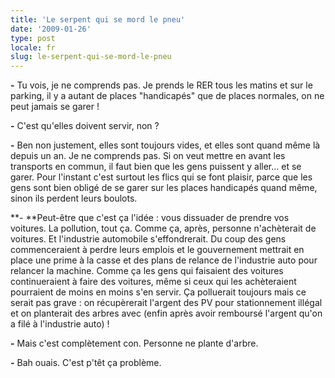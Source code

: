 ```yaml
---
title: 'Le serpent qui se mord le pneu'
date: '2009-01-26'
type: post
locale: fr
slug: le-serpent-qui-se-mord-le-pneu
---
```


**-** Tu vois, je ne comprends pas. Je prends le RER tous les matins et sur le parking, il y a autant de places "handicapés" que de places normales, on ne peut jamais se garer&nbsp;!

**-** C'est qu'elles doivent servir, non&nbsp;?

**-** Ben non justement, elles sont toujours vides, et elles sont quand même là depuis un an. Je ne comprends pas. Si on veut mettre en avant les transports en commun, il faut bien que les gens puissent y aller… et se garer. Pour l'instant c'est surtout les flics qui se font plaisir, parce que les gens sont bien obligé de se garer sur les places handicapés quand même, sinon ils perdent leurs boulots.

**- **Peut-être que c'est ça l'idée&nbsp;: vous dissuader de prendre vos voitures. La pollution, tout ça. Comme ça, après, personne n'achèterait de voitures. Et l'industrie automobile s'effondrerait. Du coup des gens commenceraient à perdre leurs emplois et le gouvernement mettrait en place une prime à la casse et des plans de relance de l'industrie auto pour relancer la machine. Comme ça les gens qui faisaient des voitures continueraient à faire des voitures, même si ceux qui les achèteraient pourraient de moins en moins s'en servir. Ça polluerait toujours mais ce serait pas grave&nbsp;: on récupèrerait l'argent des PV pour stationnement illégal et on planterait des arbres avec (enfin après avoir remboursé l'argent qu'on a filé à l'industrie auto)&nbsp;!

**-** Mais c'est complètement con. Personne ne plante d'arbre.

**-** Bah ouais. C'est p'têt ça problème.
